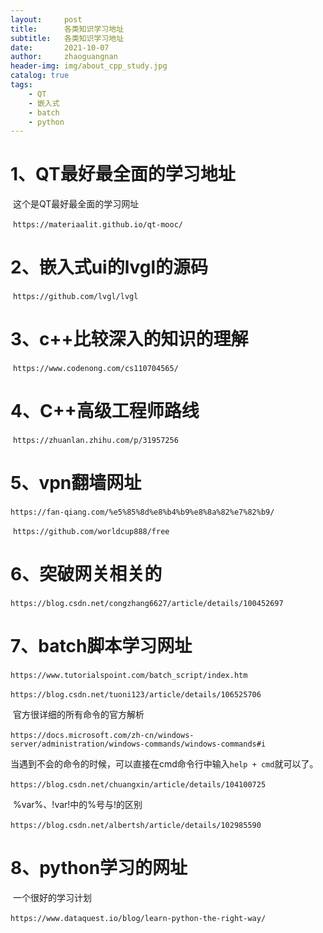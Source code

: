 ```yaml
---
layout:     post
title:      各类知识学习地址
subtitle:   各类知识学习地址
date:       2021-10-07
author:     zhaoguangnan
header-img: img/about_cpp_study.jpg
catalog: true
tags:
    - QT
    - 嵌入式
    - batch
    - python
---
```


# 1、QT最好最全面的学习地址

​	这个是QT最好最全面的学习网址

​	`https://materiaalit.github.io/qt-mooc/`

# 2、嵌入式ui的lvgl的源码

​	`https://github.com/lvgl/lvgl`

# 3、c++比较深入的知识的理解

​	`https://www.codenong.com/cs110704565/`

# 4、C++高级工程师路线

​	`https://zhuanlan.zhihu.com/p/31957256`

# 5、vpn翻墙网址

​	`https://fan-qiang.com/%e5%85%8d%e8%b4%b9%e8%8a%82%e7%82%b9/`

​	`https://github.com/worldcup888/free`
# 6、突破网关相关的

​		`https://blog.csdn.net/congzhang6627/article/details/100452697`

# 7、batch脚本学习网址

​		`https://www.tutorialspoint.com/batch_script/index.htm`

​		`https://blog.csdn.net/tuoni123/article/details/106525706`

​		 官方很详细的所有命令的官方解析

​		`https://docs.microsoft.com/zh-cn/windows-server/administration/windows-commands/windows-commands#i`

​		当遇到不会的命令的时候，可以直接在cmd命令行中输入`help + cmd`就可以了。

​		`https://blog.csdn.net/chuangxin/article/details/104100725`

​		%var%、!var!中的%号与!的区别

​		`https://blog.csdn.net/albertsh/article/details/102985590`
# 8、python学习的网址

​	一个很好的学习计划

​	`https://www.dataquest.io/blog/learn-python-the-right-way/`






​		
















